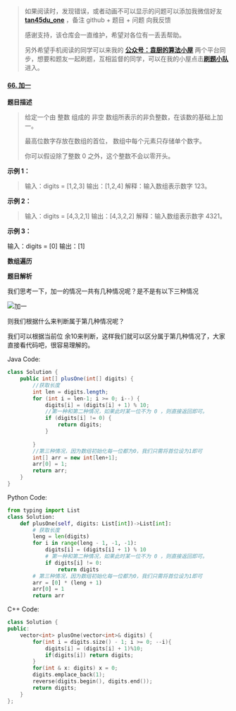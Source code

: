 > 如果阅读时，发现错误，或者动画不可以显示的问题可以添加我微信好友  **[tan45du_one](https://raw.githubusercontent.com/tan45du/tan45du.github.io/master/个人微信.15egrcgqd94w.jpg)** ，备注  github  + 题目 + 问题  向我反馈
>
> 感谢支持，该仓库会一直维护，希望对各位有一丢丢帮助。
>
> 另外希望手机阅读的同学可以来我的 <u>[**公众号：袁厨的算法小屋**](https://raw.githubusercontent.com/tan45du/test/master/微信图片_20210320152235.2pthdebvh1c0.png)</u> 两个平台同步，想要和题友一起刷题，互相监督的同学，可以在我的小屋点击<u>[**刷题小队**](https://raw.githubusercontent.com/tan45du/test/master/微信图片_20210320152235.2pthdebvh1c0.png)</u>进入。 

#### [66. 加一](https://leetcode-cn.com/problems/plus-one/)

**题目描述**

> 给定一个由 整数 组成的 非空 数组所表示的非负整数，在该数的基础上加一。
>
> 最高位数字存放在数组的首位， 数组中每个元素只存储单个数字。
>
> 你可以假设除了整数 0 之外，这个整数不会以零开头。

**示例 1：**

> 输入：digits = [1,2,3]
> 输出：[1,2,4]
> 解释：输入数组表示数字 123。

**示例 2：**

> 输入：digits = [4,3,2,1]
> 输出：[4,3,2,2]
> 解释：输入数组表示数字 4321。

**示例 3：**

输入：digits = [0]
输出：[1]

**数组遍历**

**题目解析**

我们思考一下，加一的情况一共有几种情况呢？是不是有以下三种情况

![加一](https://cdn.jsdelivr.net/gh/tan45du/github.io.phonto2@master/myphoto/加一.3lp9zidw61s0.png)

则我们根据什么来判断属于第几种情况呢？

我们可以根据当前位 余10来判断，这样我们就可以区分属于第几种情况了，大家直接看代码吧，很容易理解的。

Java Code:

```java
class Solution {
    public int[] plusOne(int[] digits) {
        //获取长度
        int len = digits.length;
        for (int i = len-1; i >= 0; i--) {
            digits[i] = (digits[i] + 1) % 10;
            //第一种和第二种情况，如果此时某一位不为 0 ，则直接返回即可。
            if (digits[i] != 0) {
                return digits;
            }
        
        }
        //第三种情况，因为数组初始化每一位都为0，我们只需将首位设为1即可
        int[] arr = new int[len+1]; 
        arr[0] = 1;
        return arr;
    }
}
```

Python Code:

```python
from typing import List
class Solution:
    def plusOne(self, digits: List[int])->List[int]:
        # 获取长度
        leng = len(digits)
        for i in range(leng - 1, -1, -1):
            digits[i] = (digits[i] + 1) % 10
            # 第一种和第二种情况，如果此时某一位不为 0 ，则直接返回即可。
            if digits[i] != 0:
                return digits
        # 第三种情况，因为数组初始化每一位都为0，我们只需将首位设为1即可
        arr = [0] * (leng + 1)
        arr[0] = 1
        return arr
```

C++ Code:

```cpp
class Solution {
public:
    vector<int> plusOne(vector<int>& digits) {
        for(int i = digits.size() - 1; i >= 0; --i){
            digits[i] = (digits[i] + 1)%10;
            if(digits[i]) return digits;
        }
        for(int & x: digits) x = 0;
        digits.emplace_back(1);
        reverse(digits.begin(), digits.end());
        return digits;
    }
};
```


